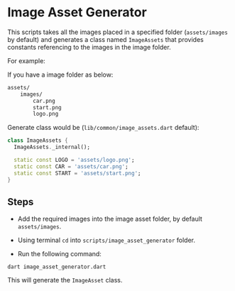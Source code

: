 # Image Asset Generator

This scripts takes all the images placed in a specified folder (`assets/images` by default) and generates a class named `ImageAssets` that provides constants referencing to the images in the image folder.

For example:

If you have a image folder as below:

```txt
assets/
    images/
        car.png
        start.png
        logo.png
```

Generate class would be (`lib/common/image_assets.dart` default):

```dart
class ImageAssets {
  ImageAssets._internal();

  static const LOGO = 'assets/logo.png';
  static const CAR = 'assets/car.png';
  static const START = 'assets/start.png';
}
```

## Steps

- Add the required images into the image asset folder, by default `assets/images`.

- Using terminal `cd` into `scripts/image_asset_generator` folder.

- Run the following command:

```shell
dart image_asset_generator.dart
```

This will generate the `ImageAsset` class.
